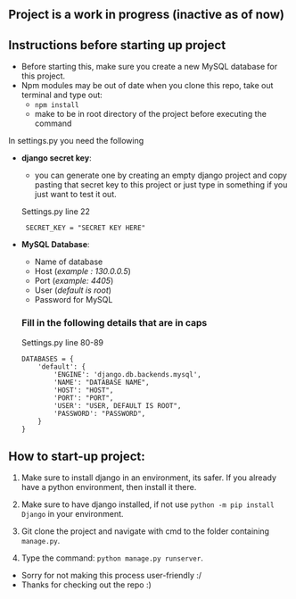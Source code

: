 ## Project is a work in progress (inactive as of now)

## Instructions before starting up project
- Before starting this, make sure you create a new MySQL database for this project.
- Npm modules may be out of date when you clone this repo, take out terminal and type out:
  - `npm install`
  - make to be in root directory of the project before executing the command

In settings.py you need the following

- **django secret key**:
  
  - you can generate one by creating an empty django project and copy pasting that secret key to this project or just type in something if you just want to test it out.
    
  Settings.py line 22  
    
   `
   SECRET_KEY = "SECRET KEY HERE"` 

- **MySQL Database**:
  - Name of database
  - Host  (_example : 130.0.0.5_)
  - Port  (_example: 4405_)
  - User  (_default is root_)
  - Password for MySQL
 
  ### Fill in the following details that are in caps 
  Settings.py line 80-89
  ```
  DATABASES = {
      'default': {
          'ENGINE': 'django.db.backends.mysql',
          'NAME': "DATABASE NAME",
          'HOST': "HOST",
          'PORT': "PORT",
          'USER': "USER, DEFAULT IS ROOT",
          'PASSWORD': "PASSWORD",
      }
  }

  ```
## How to start-up project:

1) Make sure to install django in an environment, its safer. If you already have a python environment, then install it there.

1) Make sure to have django installed, if not use `python -m pip install Django` in your environment.

2) Git clone the project and navigate with cmd to the folder containing `manage.py`.

3) Type the command: `python manage.py runserver`.


- Sorry for not making this process user-friendly :/
- Thanks for checking out the repo :)
